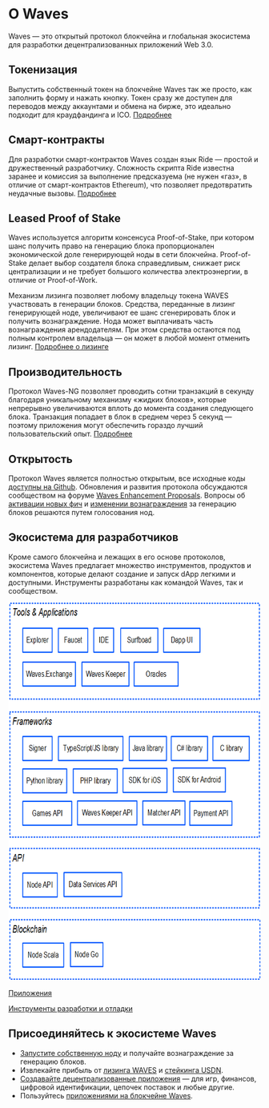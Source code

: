 # О Waves

Waves — это открытый протокол блокчейна и глобальная экосистема для разработки децентрализованных приложений Web 3.0.

## Токенизация

Выпустить собственный токен на блокчейне Waves так же просто, как заполнить форму и нажать кнопку. Токен сразу же доступен для переводов между аккаунтами и обмена на бирже, это идеально подходит для краудфандинга и ICO. [Подробнее](/ru/building-apps/how-to/assets/issue)

## Смарт-контракты

Для разработки смарт-контрактов Waves создан язык Ride — простой и дружественный разработчику. Cложность скрипта Ride известна заранее и комиссия за выполнение предсказуема (не нужен «газ», в отличие от смарт-контрактов Ethereum), что позволяет предотвратить неудачные вызовы. [Подробнее](/ru/ride/getting-started)

## Leased Proof of Stake

Waves используется алгоритм консенсуса Proof-of-Stake, при котором шанс получить право на генерацию блока пропорционален экономической доле генерирующей ноды в сети блокчейна. Proof-of-Stake делает выбор создателя блока справедливым, снижает риск централизации и не требует большого количества электроэнергии, в отличие от Proof-of-Work.

Механизм лизинга позволяет любому владельцу токена WAVES участвовать в генерации блоков. Средства, переданные в лизинг генерирующей ноде, увеличивают ее шанс сгенерировать блок и получить вознаграждение. Нода может выплачивать часть вознаграждения арендодателям. При этом средства остаются под полным контролем владельца — он может в любой момент отменить лизинг. [Подробнее о лизинге](/ru/blockchain/leasing)

## Производительность

Протокол Waves-NG позволяет проводить сотни транзакций в секунду благодаря уникальному механизму «жидких блоков», которые непрерывно увеличиваются вплоть до момента создания следующего блока. Транзакция попадает в блок в среднем через 5 секунд — поэтому приложения могут обеспечить гораздо лучший пользовательский опыт. [Подробнее](/ru/blockchain/waves-protocol/waves-ng-protocol)

## Открытость

Протокол Waves является полностью открытым, все исходные коды [доступны на Github](https://github.com/wavesplatform). Обновления и развития протокола обсуждаются сообществом на форуме [Waves Enhancement Proposals](https://forum.wavesplatform.com/c/waves-improvment-proposals). Вопросы об [активации новых фич](/ru/waves-node/features/) и [изменении вознаграждения](/ru/blockchain/mining/mining-reward)  за генерацию блоков решаются путем голосования нод.

## Экосистема для разработчиков

Кроме самого блокчейна и лежащих в его основе протоколов, экосистема Waves предлагает множество инструментов, продуктов и компонентов, которые делают создание и запуск dApp легкими и доступными. Инструменты разработаны как командой Waves, так и сообществом.

<picture>
   <img usemap="#ecosystem" src="./_assets/ecosystem.png" width="703" height="755" />
</picture>

<map name="ecosystem">
   <area shape="rect" coords="20,20,71,61" title="Waves Ecosystem" href="#green_link">
</map>

[Приложения](/ru/ecosystem/)

[Инструменты разработки и отладки](/ru/building-apps/smart-contracts/tools/)

<!--## Спонсирование

Разработчик приложения может платить комиссию за вызов скрипта dApp вместо пользователей и тем самым снизить порог входа для них — например, сделать бесплатный пробный период. [Подробнее](/ru/blockchain/waves-protocol/sponsored-fee)-->

## Присоединяйтесь к экосистеме Waves

* [Запустите собственную ноду](/ru/waves-node/) и получайте вознаграждение за генерацию блоков.
* Извлекайте прибыль от [лизинга WAVES](/en/blockchain/leasing) и [стейкинга USDN](https://neutrino.at/staking).
* [Создавайте децентрализованные приложения](/ru/building-apps/) — для игр, финансов, цифровой идентификации, цепочек поставок и любые другие.
* Пользуйтесь [приложениями на блокчейне Waves](https://www.dappocean.io/ru).